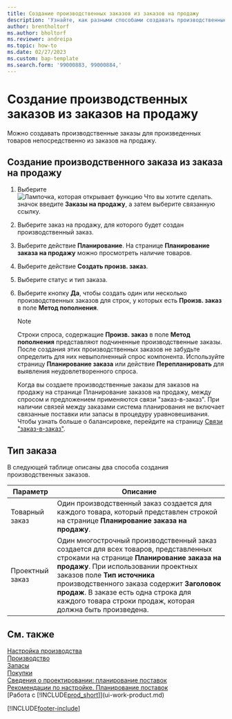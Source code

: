 ```yaml
---
title: Создание производственных заказов из заказов на продажу
description: 'Узнайте, как разными способами создавать производственные заказы для произведенных товаров непосредственно из заказов на продажу.'
author: brentholtorf
ms.author: bholtorf
ms.reviewer: andreipa
ms.topic: how-to
ms.date: 02/27/2023
ms.custom: bap-template
ms.search.form: '99000883, 99000884,'
---
```

# Создание производственных заказов из заказов на продажу

Можно создавать производственные заказы для произведенных товаров непосредственно из заказов на продажу.  

## Создание производственного заказа из заказа на продажу  

1. Выберите ![Лампочка, которая открывает функцию Что вы хотите сделать.](media/ui-search/search_small.png "Что вы хотите сделать") значок введите **Заказы на продажу**, а затем выберите связанную ссылку.  
2. Выберите заказ на продажу, для которого будет создан производственный заказ.  
3. Выберите действие **Планирование**. На странице **Планирование заказа на продажу** можно просмотреть наличие товаров.  
4. Выберите действие **Создать произв. заказ**.  
5. Выберите статус и тип заказа.  
6. Выберите кнопку **Да**, чтобы создать один или несколько производственных заказов для строк, у которых есть **Произв. заказ** в поле **Метод пополнения**.

    > [!NOTE]  
    > Строки спроса, содержащие **Произв. заказ** в поле **Метод пополнения** представляют подчиненные производственные заказы. После создания этих производственных заказов не забудьте определить для них невыполненный спрос компонента. Используйте страницу **Планирование заказа** или действие **Перепланировать** для выявления неудовлетворенного спроса.
    >
    > Когда вы создаете производственные заказы для заказов на продажу на странице Планирование заказов на продажу, между спросом и предложением применяются связи "заказ-в-заказ". При наличии связей между заказами система планирования не включает связанные поставки или запасы в процедуру уравновешивания. Чтобы узнать больше о балансировке, перейдите на страницу [Связи "заказ-в-заказ"](design-details-central-concepts-of-the-planning-system.md#order-to-order-links).

## Тип заказа  

В следующей таблице описаны два способа создания производственных заказов.

|Параметр|Описание|
|------|-----------|
|Товарный заказ|Один производственный заказ создается для каждого товара, который представлен строкой на странице **Планирование заказа на продажу**.|
|Проектный заказ|Один многострочный производственный заказ создается для всех товаров, представленных строками на странице **Планирование заказа на продажу**. При использовании проектных заказов поле **Тип источника** производственного заказа содержит **Заголовок продаж**. В заказе есть одна строка для каждого товара строки продаж, которая должна быть произведена.|

## См. также  

[Настройка производства](production-configure-production-processes.md)  
[Производство](production-manage-manufacturing.md)  
[Запасы](inventory-manage-inventory.md)  
[Покупки](purchasing-manage-purchasing.md)  
[Сведения о проектировании: планирование поставок](design-details-supply-planning.md)  
[Рекомендации по настройке. Планирование поставок](setup-best-practices-supply-planning.md)  
[Работа с [!INCLUDE[prod_short](includes/prod_short.md)]](ui-work-product.md)


[!INCLUDE[footer-include](includes/footer-banner.md)]
